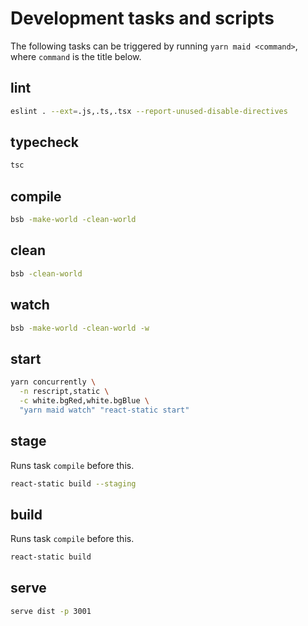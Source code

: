 # Development tasks and scripts

The following tasks can be triggered by running `yarn maid <command>`, where `command` is the title below.

## lint

```sh
eslint . --ext=.js,.ts,.tsx --report-unused-disable-directives
```

## typecheck

```sh
tsc
```

## compile

```sh
bsb -make-world -clean-world
```

## clean

```sh
bsb -clean-world
```

## watch

```sh
bsb -make-world -clean-world -w
```

## start

```sh
yarn concurrently \
  -n rescript,static \
  -c white.bgRed,white.bgBlue \
  "yarn maid watch" "react-static start"
```

## stage

Runs task `compile` before this.

```sh
react-static build --staging
```

## build

Runs task `compile` before this.

```sh
react-static build
```

## serve

```sh
serve dist -p 3001
```
